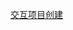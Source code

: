 [交互项目创建](file:///G:/Unity/Unity%E9%A1%B9%E7%9B%AE/Platform_Teach2/Assets/Scripts/Lesson1_%E4%BA%A4%E4%BA%92%E9%A1%B9%E7%9B%AE%E5%88%9B%E5%BB%BA/Lesson1_%E4%BA%A4%E4%BA%92%E9%A1%B9%E7%9B%AE%E5%88%9B%E5%BB%BA.cs)